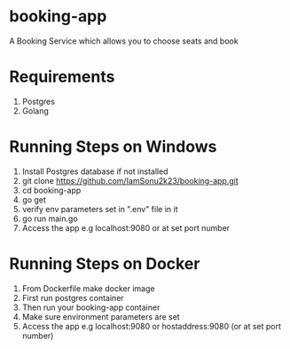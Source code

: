 # booking-app
A Booking Service which allows you to choose seats and book

# Requirements
1. Postgres
2. Golang

# Running Steps on Windows
1. Install Postgres database if not installed
2. git clone https://github.com/IamSonu2k23/booking-app.git
3. cd booking-app
4. go get
5. verify env parameters set in ".env" file in it
6. go run main.go
7. Access the app e.g localhost:9080 or at set port number

# Running Steps on Docker
1. From Dockerfile make docker image
2. First run postgres container 
3. Then run your booking-app container
4. Make sure environment parameters are set
5. Access the app e.g localhost:9080 or hostaddress:9080 (or at set port number)
